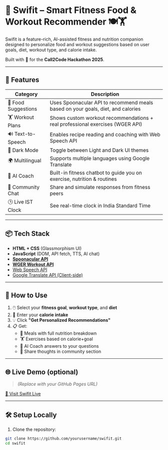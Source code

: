 # 💪 Swifit – Smart Fitness Food & Workout Recommender 🍽️🏋️

Swifit is a feature-rich, AI-assisted fitness and nutrition companion designed to personalize food and workout suggestions based on user goals, diet, workout type, and calorie intake.

Built with 💙 for the **Call2Code Hackathon 2025**.

---

## 🌟 Features

| Category         | Description                                                                 |
|------------------|-----------------------------------------------------------------------------|
| 🍱 Food Suggestions | Uses Spoonacular API to recommend meals based on your goals, diet, and calories |
| 🏋️ Workout Plans    | Shows custom workout recommendations + real professional exercises (WGER API) |
| 🔊 Text-to-Speech  | Enables recipe reading and coaching with Web Speech API                    |
| 🌙 Dark Mode       | Toggle between Light and Dark UI themes                                    |
| 🌍 Multilingual    | Supports multiple languages using Google Translate                         |
| 🧠 AI Coach        | Built-in fitness chatbot to guide you on exercise, nutrition & routines    |
| 👥 Community Chat  | Share and simulate responses from fitness peers                            |
| 🕒 Live IST Clock  | See real-time clock in India Standard Time                                 |

---

## 📦 Tech Stack

- **HTML + CSS** (Glassmorphism UI)
- **JavaScript** (DOM, API fetch, TTS, AI chat)
- [**Spoonacular API**](https://spoonacular.com/food-api)
- [**WGER Workout API**](https://github.com/wger-project/wger)
- [Web Speech API](https://developer.mozilla.org/en-US/docs/Web/API/SpeechSynthesis)
- [Google Translate API (Client-side)](https://translate.google.com/manager/website/)

---

## 🚀 How to Use

1. 🖱️ Select your **fitness goal**, **workout type**, and **diet**
2. 🔢 Enter your **calorie intake**
3. 💡 Click **"Get Personalized Recommendations"**
4. 📋 Get:
   - 🥘 Meals with full nutrition breakdown
   - 🏋️ Exercises based on calorie+goal
   - 🤖 AI Coach answers to your questions
   - 👥 Share thoughts in community section

---

## 🌐 Live Demo (optional)

> _(Replace with your GitHub Pages URL)_

[🔗 Visit Swifit Live](https://yourusername.github.io/swifit/)

---

## 🛠 Setup Locally

1. Clone the repository:

```bash
git clone https://github.com/yourusername/swifit.git
cd swifit
